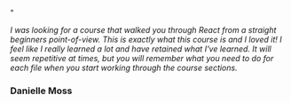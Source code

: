 <p class="quote-char">"</p> 

_I was looking for a course that walked you through React from a straight beginners point-of-view. This is exactly what this course is and I loved it! I feel like I really learned a lot and have retained what I've learned. It will seem repetitive at times, but you will remember what you need to do for each file when you start working through the course sections._

### Danielle Moss
